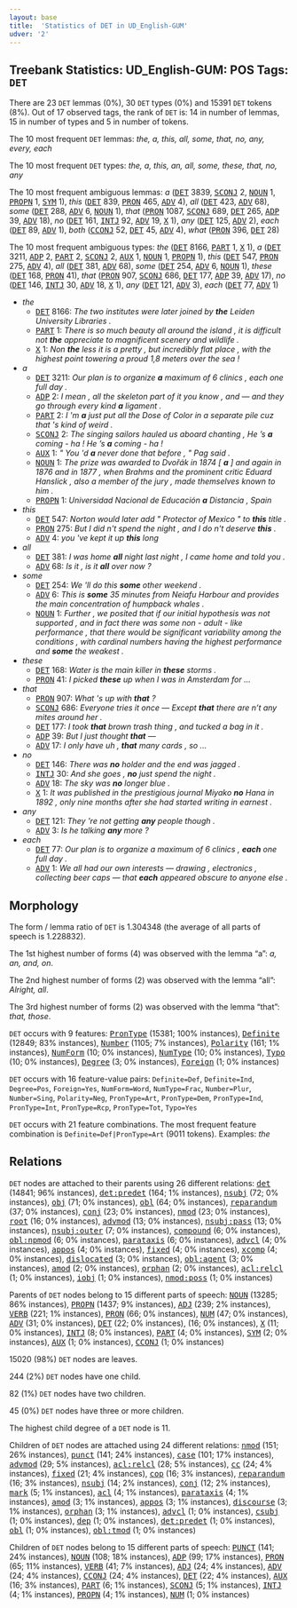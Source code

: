 ```yaml
---
layout: base
title:  'Statistics of DET in UD_English-GUM'
udver: '2'
---
```


## Treebank Statistics: UD_English-GUM: POS Tags: `DET`

There are 23 `DET` lemmas (0%), 30 `DET` types (0%) and 15391 `DET` tokens (8%).
Out of 17 observed tags, the rank of `DET` is: 14 in number of lemmas, 15 in number of types and 5 in number of tokens.

The 10 most frequent `DET` lemmas: <em>the, a, this, all, some, that, no, any, every, each</em>

The 10 most frequent `DET` types:  <em>the, a, this, an, all, some, these, that, no, any</em>

The 10 most frequent ambiguous lemmas: <em>a</em> (<tt><a href="en_gum-pos-DET.html">DET</a></tt> 3839, <tt><a href="en_gum-pos-SCONJ.html">SCONJ</a></tt> 2, <tt><a href="en_gum-pos-NOUN.html">NOUN</a></tt> 1, <tt><a href="en_gum-pos-PROPN.html">PROPN</a></tt> 1, <tt><a href="en_gum-pos-SYM.html">SYM</a></tt> 1), <em>this</em> (<tt><a href="en_gum-pos-DET.html">DET</a></tt> 839, <tt><a href="en_gum-pos-PRON.html">PRON</a></tt> 465, <tt><a href="en_gum-pos-ADV.html">ADV</a></tt> 4), <em>all</em> (<tt><a href="en_gum-pos-DET.html">DET</a></tt> 423, <tt><a href="en_gum-pos-ADV.html">ADV</a></tt> 68), <em>some</em> (<tt><a href="en_gum-pos-DET.html">DET</a></tt> 288, <tt><a href="en_gum-pos-ADV.html">ADV</a></tt> 6, <tt><a href="en_gum-pos-NOUN.html">NOUN</a></tt> 1), <em>that</em> (<tt><a href="en_gum-pos-PRON.html">PRON</a></tt> 1087, <tt><a href="en_gum-pos-SCONJ.html">SCONJ</a></tt> 689, <tt><a href="en_gum-pos-DET.html">DET</a></tt> 265, <tt><a href="en_gum-pos-ADP.html">ADP</a></tt> 39, <tt><a href="en_gum-pos-ADV.html">ADV</a></tt> 18), <em>no</em> (<tt><a href="en_gum-pos-DET.html">DET</a></tt> 161, <tt><a href="en_gum-pos-INTJ.html">INTJ</a></tt> 92, <tt><a href="en_gum-pos-ADV.html">ADV</a></tt> 19, <tt><a href="en_gum-pos-X.html">X</a></tt> 1), <em>any</em> (<tt><a href="en_gum-pos-DET.html">DET</a></tt> 125, <tt><a href="en_gum-pos-ADV.html">ADV</a></tt> 2), <em>each</em> (<tt><a href="en_gum-pos-DET.html">DET</a></tt> 89, <tt><a href="en_gum-pos-ADV.html">ADV</a></tt> 1), <em>both</em> (<tt><a href="en_gum-pos-CCONJ.html">CCONJ</a></tt> 52, <tt><a href="en_gum-pos-DET.html">DET</a></tt> 45, <tt><a href="en_gum-pos-ADV.html">ADV</a></tt> 4), <em>what</em> (<tt><a href="en_gum-pos-PRON.html">PRON</a></tt> 396, <tt><a href="en_gum-pos-DET.html">DET</a></tt> 28)

The 10 most frequent ambiguous types:  <em>the</em> (<tt><a href="en_gum-pos-DET.html">DET</a></tt> 8166, <tt><a href="en_gum-pos-PART.html">PART</a></tt> 1, <tt><a href="en_gum-pos-X.html">X</a></tt> 1), <em>a</em> (<tt><a href="en_gum-pos-DET.html">DET</a></tt> 3211, <tt><a href="en_gum-pos-ADP.html">ADP</a></tt> 2, <tt><a href="en_gum-pos-PART.html">PART</a></tt> 2, <tt><a href="en_gum-pos-SCONJ.html">SCONJ</a></tt> 2, <tt><a href="en_gum-pos-AUX.html">AUX</a></tt> 1, <tt><a href="en_gum-pos-NOUN.html">NOUN</a></tt> 1, <tt><a href="en_gum-pos-PROPN.html">PROPN</a></tt> 1), <em>this</em> (<tt><a href="en_gum-pos-DET.html">DET</a></tt> 547, <tt><a href="en_gum-pos-PRON.html">PRON</a></tt> 275, <tt><a href="en_gum-pos-ADV.html">ADV</a></tt> 4), <em>all</em> (<tt><a href="en_gum-pos-DET.html">DET</a></tt> 381, <tt><a href="en_gum-pos-ADV.html">ADV</a></tt> 68), <em>some</em> (<tt><a href="en_gum-pos-DET.html">DET</a></tt> 254, <tt><a href="en_gum-pos-ADV.html">ADV</a></tt> 6, <tt><a href="en_gum-pos-NOUN.html">NOUN</a></tt> 1), <em>these</em> (<tt><a href="en_gum-pos-DET.html">DET</a></tt> 168, <tt><a href="en_gum-pos-PRON.html">PRON</a></tt> 41), <em>that</em> (<tt><a href="en_gum-pos-PRON.html">PRON</a></tt> 907, <tt><a href="en_gum-pos-SCONJ.html">SCONJ</a></tt> 686, <tt><a href="en_gum-pos-DET.html">DET</a></tt> 177, <tt><a href="en_gum-pos-ADP.html">ADP</a></tt> 39, <tt><a href="en_gum-pos-ADV.html">ADV</a></tt> 17), <em>no</em> (<tt><a href="en_gum-pos-DET.html">DET</a></tt> 146, <tt><a href="en_gum-pos-INTJ.html">INTJ</a></tt> 30, <tt><a href="en_gum-pos-ADV.html">ADV</a></tt> 18, <tt><a href="en_gum-pos-X.html">X</a></tt> 1), <em>any</em> (<tt><a href="en_gum-pos-DET.html">DET</a></tt> 121, <tt><a href="en_gum-pos-ADV.html">ADV</a></tt> 3), <em>each</em> (<tt><a href="en_gum-pos-DET.html">DET</a></tt> 77, <tt><a href="en_gum-pos-ADV.html">ADV</a></tt> 1)


* <em>the</em>
  * <tt><a href="en_gum-pos-DET.html">DET</a></tt> 8166: <em>The two institutes were later joined by <b>the</b> Leiden University Libraries .</em>
  * <tt><a href="en_gum-pos-PART.html">PART</a></tt> 1: <em>There is so much beauty all around the island , it is difficult not <b>the</b> appreciate to magnificent scenery and wildlife .</em>
  * <tt><a href="en_gum-pos-X.html">X</a></tt> 1: <em>Non <b>the</b> less it is a pretty , but incredibly flat place , with the highest point towering a proud 1,8 meters over the sea !</em>
* <em>a</em>
  * <tt><a href="en_gum-pos-DET.html">DET</a></tt> 3211: <em>Our plan is to organize <b>a</b> maximum of 6 clinics , each one full day .</em>
  * <tt><a href="en_gum-pos-ADP.html">ADP</a></tt> 2: <em>I mean , all the skeleton part of it you know , and — and they go through every kind <b>a</b> ligament .</em>
  * <tt><a href="en_gum-pos-PART.html">PART</a></tt> 2: <em>I 'm <b>a</b> just put all the Dose of Color in a separate pile cuz that 's kind of weird .</em>
  * <tt><a href="en_gum-pos-SCONJ.html">SCONJ</a></tt> 2: <em>The singing sailors hauled us aboard chanting , He ’s <b>a</b> coming - ha ! He ’s <b>a</b> coming - ha !</em>
  * <tt><a href="en_gum-pos-AUX.html">AUX</a></tt> 1: <em>" You 'd <b>a</b> never done that before , " Pag said .</em>
  * <tt><a href="en_gum-pos-NOUN.html">NOUN</a></tt> 1: <em>The prize was awarded to Dvořák in 1874 [ <b>a</b> ] and again in 1876 and in 1877 , when Brahms and the prominent critic Eduard Hanslick , also a member of the jury , made themselves known to him .</em>
  * <tt><a href="en_gum-pos-PROPN.html">PROPN</a></tt> 1: <em>Universidad Nacional de Educación <b>a</b> Distancia , Spain</em>
* <em>this</em>
  * <tt><a href="en_gum-pos-DET.html">DET</a></tt> 547: <em>Norton would later add " Protector of Mexico " to <b>this</b> title .</em>
  * <tt><a href="en_gum-pos-PRON.html">PRON</a></tt> 275: <em>But I did n't spend the night , and I do n't deserve <b>this</b> .</em>
  * <tt><a href="en_gum-pos-ADV.html">ADV</a></tt> 4: <em>you 've kept it up <b>this</b> long</em>
* <em>all</em>
  * <tt><a href="en_gum-pos-DET.html">DET</a></tt> 381: <em>I was home <b>all</b> night last night , I came home and told you .</em>
  * <tt><a href="en_gum-pos-ADV.html">ADV</a></tt> 68: <em>Is it , is it <b>all</b> over now ?</em>
* <em>some</em>
  * <tt><a href="en_gum-pos-DET.html">DET</a></tt> 254: <em>We 'll do this <b>some</b> other weekend .</em>
  * <tt><a href="en_gum-pos-ADV.html">ADV</a></tt> 6: <em>This is <b>some</b> 35 minutes from Neiafu Harbour and provides the main concentration of humpback whales .</em>
  * <tt><a href="en_gum-pos-NOUN.html">NOUN</a></tt> 1: <em>Further , we posited that if our initial hypothesis was not supported , and in fact there was some non - adult - like performance , that there would be significant variability among the conditions , with cardinal numbers having the highest performance and <b>some</b> the weakest .</em>
* <em>these</em>
  * <tt><a href="en_gum-pos-DET.html">DET</a></tt> 168: <em>Water is the main killer in <b>these</b> storms .</em>
  * <tt><a href="en_gum-pos-PRON.html">PRON</a></tt> 41: <em>I picked <b>these</b> up when I was in Amsterdam for ...</em>
* <em>that</em>
  * <tt><a href="en_gum-pos-PRON.html">PRON</a></tt> 907: <em>What 's up with <b>that</b> ?</em>
  * <tt><a href="en_gum-pos-SCONJ.html">SCONJ</a></tt> 686: <em>Everyone tries it once — Except <b>that</b> there are n’t any mites around her .</em>
  * <tt><a href="en_gum-pos-DET.html">DET</a></tt> 177: <em>I took <b>that</b> brown trash thing , and tucked a bag in it .</em>
  * <tt><a href="en_gum-pos-ADP.html">ADP</a></tt> 39: <em>But I just thought <b>that</b> —</em>
  * <tt><a href="en_gum-pos-ADV.html">ADV</a></tt> 17: <em>I only have uh , <b>that</b> many cards , so ...</em>
* <em>no</em>
  * <tt><a href="en_gum-pos-DET.html">DET</a></tt> 146: <em>There was <b>no</b> holder and the end was jagged .</em>
  * <tt><a href="en_gum-pos-INTJ.html">INTJ</a></tt> 30: <em>And she goes , <b>no</b> just spend the night .</em>
  * <tt><a href="en_gum-pos-ADV.html">ADV</a></tt> 18: <em>The sky was <b>no</b> longer blue .</em>
  * <tt><a href="en_gum-pos-X.html">X</a></tt> 1: <em>It was published in the prestigious journal Miyako <b>no</b> Hana in 1892 , only nine months after she had started writing in earnest .</em>
* <em>any</em>
  * <tt><a href="en_gum-pos-DET.html">DET</a></tt> 121: <em>They 're not getting <b>any</b> people though .</em>
  * <tt><a href="en_gum-pos-ADV.html">ADV</a></tt> 3: <em>Is he talking <b>any</b> more ?</em>
* <em>each</em>
  * <tt><a href="en_gum-pos-DET.html">DET</a></tt> 77: <em>Our plan is to organize a maximum of 6 clinics , <b>each</b> one full day .</em>
  * <tt><a href="en_gum-pos-ADV.html">ADV</a></tt> 1: <em>We all had our own interests — drawing , electronics , collecting beer caps — that <b>each</b> appeared obscure to anyone else .</em>

## Morphology

The form / lemma ratio of `DET` is 1.304348 (the average of all parts of speech is 1.228832).

The 1st highest number of forms (4) was observed with the lemma “a”: <em>a, an, and, on</em>.

The 2nd highest number of forms (2) was observed with the lemma “all”: <em>Alright, all</em>.

The 3rd highest number of forms (2) was observed with the lemma “that”: <em>that, those</em>.

`DET` occurs with 9 features: <tt><a href="en_gum-feat-PronType.html">PronType</a></tt> (15381; 100% instances), <tt><a href="en_gum-feat-Definite.html">Definite</a></tt> (12849; 83% instances), <tt><a href="en_gum-feat-Number.html">Number</a></tt> (1105; 7% instances), <tt><a href="en_gum-feat-Polarity.html">Polarity</a></tt> (161; 1% instances), <tt><a href="en_gum-feat-NumForm.html">NumForm</a></tt> (10; 0% instances), <tt><a href="en_gum-feat-NumType.html">NumType</a></tt> (10; 0% instances), <tt><a href="en_gum-feat-Typo.html">Typo</a></tt> (10; 0% instances), <tt><a href="en_gum-feat-Degree.html">Degree</a></tt> (3; 0% instances), <tt><a href="en_gum-feat-Foreign.html">Foreign</a></tt> (1; 0% instances)

`DET` occurs with 16 feature-value pairs: `Definite=Def`, `Definite=Ind`, `Degree=Pos`, `Foreign=Yes`, `NumForm=Word`, `NumType=Frac`, `Number=Plur`, `Number=Sing`, `Polarity=Neg`, `PronType=Art`, `PronType=Dem`, `PronType=Ind`, `PronType=Int`, `PronType=Rcp`, `PronType=Tot`, `Typo=Yes`

`DET` occurs with 21 feature combinations.
The most frequent feature combination is `Definite=Def|PronType=Art` (9011 tokens).
Examples: <em>the</em>


## Relations

`DET` nodes are attached to their parents using 26 different relations: <tt><a href="en_gum-dep-det.html">det</a></tt> (14841; 96% instances), <tt><a href="en_gum-dep-det-predet.html">det:predet</a></tt> (164; 1% instances), <tt><a href="en_gum-dep-nsubj.html">nsubj</a></tt> (72; 0% instances), <tt><a href="en_gum-dep-obj.html">obj</a></tt> (71; 0% instances), <tt><a href="en_gum-dep-obl.html">obl</a></tt> (64; 0% instances), <tt><a href="en_gum-dep-reparandum.html">reparandum</a></tt> (37; 0% instances), <tt><a href="en_gum-dep-conj.html">conj</a></tt> (23; 0% instances), <tt><a href="en_gum-dep-nmod.html">nmod</a></tt> (23; 0% instances), <tt><a href="en_gum-dep-root.html">root</a></tt> (16; 0% instances), <tt><a href="en_gum-dep-advmod.html">advmod</a></tt> (13; 0% instances), <tt><a href="en_gum-dep-nsubj-pass.html">nsubj:pass</a></tt> (13; 0% instances), <tt><a href="en_gum-dep-nsubj-outer.html">nsubj:outer</a></tt> (7; 0% instances), <tt><a href="en_gum-dep-compound.html">compound</a></tt> (6; 0% instances), <tt><a href="en_gum-dep-obl-npmod.html">obl:npmod</a></tt> (6; 0% instances), <tt><a href="en_gum-dep-parataxis.html">parataxis</a></tt> (6; 0% instances), <tt><a href="en_gum-dep-advcl.html">advcl</a></tt> (4; 0% instances), <tt><a href="en_gum-dep-appos.html">appos</a></tt> (4; 0% instances), <tt><a href="en_gum-dep-fixed.html">fixed</a></tt> (4; 0% instances), <tt><a href="en_gum-dep-xcomp.html">xcomp</a></tt> (4; 0% instances), <tt><a href="en_gum-dep-dislocated.html">dislocated</a></tt> (3; 0% instances), <tt><a href="en_gum-dep-obl-agent.html">obl:agent</a></tt> (3; 0% instances), <tt><a href="en_gum-dep-amod.html">amod</a></tt> (2; 0% instances), <tt><a href="en_gum-dep-orphan.html">orphan</a></tt> (2; 0% instances), <tt><a href="en_gum-dep-acl-relcl.html">acl:relcl</a></tt> (1; 0% instances), <tt><a href="en_gum-dep-iobj.html">iobj</a></tt> (1; 0% instances), <tt><a href="en_gum-dep-nmod-poss.html">nmod:poss</a></tt> (1; 0% instances)

Parents of `DET` nodes belong to 15 different parts of speech: <tt><a href="en_gum-pos-NOUN.html">NOUN</a></tt> (13285; 86% instances), <tt><a href="en_gum-pos-PROPN.html">PROPN</a></tt> (1437; 9% instances), <tt><a href="en_gum-pos-ADJ.html">ADJ</a></tt> (239; 2% instances), <tt><a href="en_gum-pos-VERB.html">VERB</a></tt> (221; 1% instances), <tt><a href="en_gum-pos-PRON.html">PRON</a></tt> (66; 0% instances), <tt><a href="en_gum-pos-NUM.html">NUM</a></tt> (47; 0% instances), <tt><a href="en_gum-pos-ADV.html">ADV</a></tt> (31; 0% instances), <tt><a href="en_gum-pos-DET.html">DET</a></tt> (22; 0% instances),  (16; 0% instances), <tt><a href="en_gum-pos-X.html">X</a></tt> (11; 0% instances), <tt><a href="en_gum-pos-INTJ.html">INTJ</a></tt> (8; 0% instances), <tt><a href="en_gum-pos-PART.html">PART</a></tt> (4; 0% instances), <tt><a href="en_gum-pos-SYM.html">SYM</a></tt> (2; 0% instances), <tt><a href="en_gum-pos-AUX.html">AUX</a></tt> (1; 0% instances), <tt><a href="en_gum-pos-CCONJ.html">CCONJ</a></tt> (1; 0% instances)

15020 (98%) `DET` nodes are leaves.

244 (2%) `DET` nodes have one child.

82 (1%) `DET` nodes have two children.

45 (0%) `DET` nodes have three or more children.

The highest child degree of a `DET` node is 11.

Children of `DET` nodes are attached using 24 different relations: <tt><a href="en_gum-dep-nmod.html">nmod</a></tt> (151; 26% instances), <tt><a href="en_gum-dep-punct.html">punct</a></tt> (141; 24% instances), <tt><a href="en_gum-dep-case.html">case</a></tt> (101; 17% instances), <tt><a href="en_gum-dep-advmod.html">advmod</a></tt> (29; 5% instances), <tt><a href="en_gum-dep-acl-relcl.html">acl:relcl</a></tt> (28; 5% instances), <tt><a href="en_gum-dep-cc.html">cc</a></tt> (24; 4% instances), <tt><a href="en_gum-dep-fixed.html">fixed</a></tt> (21; 4% instances), <tt><a href="en_gum-dep-cop.html">cop</a></tt> (16; 3% instances), <tt><a href="en_gum-dep-reparandum.html">reparandum</a></tt> (16; 3% instances), <tt><a href="en_gum-dep-nsubj.html">nsubj</a></tt> (14; 2% instances), <tt><a href="en_gum-dep-conj.html">conj</a></tt> (12; 2% instances), <tt><a href="en_gum-dep-mark.html">mark</a></tt> (5; 1% instances), <tt><a href="en_gum-dep-acl.html">acl</a></tt> (4; 1% instances), <tt><a href="en_gum-dep-parataxis.html">parataxis</a></tt> (4; 1% instances), <tt><a href="en_gum-dep-amod.html">amod</a></tt> (3; 1% instances), <tt><a href="en_gum-dep-appos.html">appos</a></tt> (3; 1% instances), <tt><a href="en_gum-dep-discourse.html">discourse</a></tt> (3; 1% instances), <tt><a href="en_gum-dep-orphan.html">orphan</a></tt> (3; 1% instances), <tt><a href="en_gum-dep-advcl.html">advcl</a></tt> (1; 0% instances), <tt><a href="en_gum-dep-csubj.html">csubj</a></tt> (1; 0% instances), <tt><a href="en_gum-dep-dep.html">dep</a></tt> (1; 0% instances), <tt><a href="en_gum-dep-det-predet.html">det:predet</a></tt> (1; 0% instances), <tt><a href="en_gum-dep-obl.html">obl</a></tt> (1; 0% instances), <tt><a href="en_gum-dep-obl-tmod.html">obl:tmod</a></tt> (1; 0% instances)

Children of `DET` nodes belong to 15 different parts of speech: <tt><a href="en_gum-pos-PUNCT.html">PUNCT</a></tt> (141; 24% instances), <tt><a href="en_gum-pos-NOUN.html">NOUN</a></tt> (108; 18% instances), <tt><a href="en_gum-pos-ADP.html">ADP</a></tt> (99; 17% instances), <tt><a href="en_gum-pos-PRON.html">PRON</a></tt> (65; 11% instances), <tt><a href="en_gum-pos-VERB.html">VERB</a></tt> (41; 7% instances), <tt><a href="en_gum-pos-ADJ.html">ADJ</a></tt> (24; 4% instances), <tt><a href="en_gum-pos-ADV.html">ADV</a></tt> (24; 4% instances), <tt><a href="en_gum-pos-CCONJ.html">CCONJ</a></tt> (24; 4% instances), <tt><a href="en_gum-pos-DET.html">DET</a></tt> (22; 4% instances), <tt><a href="en_gum-pos-AUX.html">AUX</a></tt> (16; 3% instances), <tt><a href="en_gum-pos-PART.html">PART</a></tt> (6; 1% instances), <tt><a href="en_gum-pos-SCONJ.html">SCONJ</a></tt> (5; 1% instances), <tt><a href="en_gum-pos-INTJ.html">INTJ</a></tt> (4; 1% instances), <tt><a href="en_gum-pos-PROPN.html">PROPN</a></tt> (4; 1% instances), <tt><a href="en_gum-pos-NUM.html">NUM</a></tt> (1; 0% instances)

